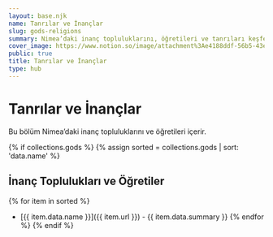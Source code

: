 ```yaml
---
layout: base.njk
name: Tanrılar ve İnançlar
slug: gods-religions
summary: Nimea’daki inanç topluluklarını, öğretileri ve tanrıları keşfedin.
cover_image: https://www.notion.so/image/attachment%3Ae4188ddf-56b5-43ec-981b-0e6c5791d8fe%3AChatGPT_Image_11_May_2025_02_33_48.png?table=block&id=1e161baa-cdf2-81b7-9a7d-edd3ca5ae05d&spaceId=76a03756-5517-4bba-9e67-a94713d611fd&width=2000&userId=1dfd872b-594c-8111-80ff-00027e154fa6&cache=v2
public: true
title: Tanrılar ve İnançlar
type: hub
---
```


# Tanrılar ve İnançlar

Bu bölüm Nimea’daki inanç topluluklarını ve öğretileri içerir.

{% if collections.gods %}
{% assign sorted = collections.gods | sort: 'data.name' %}
## İnanç Toplulukları ve Öğretiler

{% for item in sorted %}
- [{{ item.data.name }}]({{ item.url }}) - {{ item.data.summary }}
{% endfor %}
{% endif %}
